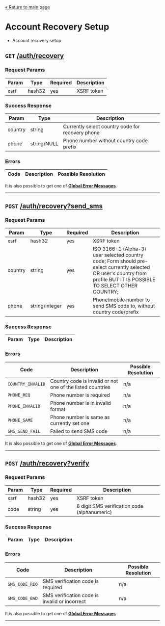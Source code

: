 [&laquo; Return to main page](../../README.md)

# Account Recovery Setup

* Account recovery setup

## `GET`  [/auth/recovery]()

### Request Params

Param | Type | Required | Description
--- | --- | --- | ---
xsrf | hash32 | yes | XSRF token

### Success Response

Param | Type |  Description
--- | --- | --- 
country | string | Currently select country code for recovery phone
phone | string/NULL | Phone number without country code prefix

### Errors

Code | Description| Possible Resolution
--- | --- | ---

It is also possible to get one of [**Global Error Messages**](../../README.md#global-error-messages).

---

## `POST`  [/auth/recovery?send_sms]()

### Request Params

Param | Type | Required | Description
--- | --- | --- | ---
xsrf | hash32 | yes | XSRF token
country | string | yes | ISO 3166-1 (Alpha-3) user selected country code; Form should pre-select currently selected OR  user's country from profile BUT IT IS POSSIBLE TO SELECT OTHER COUNTRY;
phone | string/integer | yes | Phone/mobile number to send SMS code to, without country code/prefix

### Success Response

Param | Type |  Description
--- | --- | --- 

### Errors

Code | Description| Possible Resolution
--- | --- | ---
`COUNTRY_INVALID` | Country code is invalid or not one of the listed countries | n/a
`PHONE_REQ` | Phone number is required | n/a
`PHONE_INVALID` | Phone number is in invalid format | n/a
`PHONE_SAME` | Phone number is same as currently set one | n/a
`SMS_SEND_FAIL` | Failed to send SMS code | n/a

It is also possible to get one of [**Global Error Messages**](../../README.md#global-error-messages).

---

## `POST`  [/auth/recovery?verify]()

### Request Params

Param | Type | Required | Description
--- | --- | --- | ---
xsrf | hash32 | yes | XSRF token
code | string | yes | 8 digit SMS verification code (alphanumeric)

### Success Response

Param | Type |  Description
--- | --- | --- 

### Errors

Code | Description| Possible Resolution
--- | --- | ---
`SMS_CODE_REQ` | SMS verification code is required | n/a
`SMS_CODE_BAD` | SMS verification code is invalid or incorrect | n/a

It is also possible to get one of [**Global Error Messages**](../../README.md#global-error-messages).

---